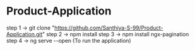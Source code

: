 # Product-Application

step 1 -> git clone "https://github.com/Santhiya-S-99/Product-Application.git"
step 2 -> npm install
step 3 -> npm install ngx-pagination
step 4 -> ng serve --open (To run the application)
